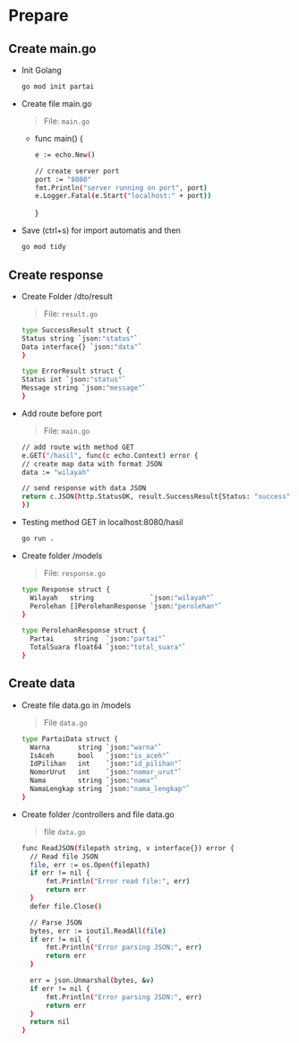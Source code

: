 # Prepare

## Create main.go

- Init Golang

  ```bash
  go mod init partai
  ```

- Create file main.go

  > File: `main.go`

  - func main() {

    ```bash
    e := echo.New()

    // create server port
    port := "8080"
    fmt.Println("server running on port", port)
    e.Logger.Fatal(e.Start("localhost:" + port))
    ```

    }

- Save (ctrl+s) for import automatis and then

  ```bash
  go mod tidy
  ```

## Create response

- Create Folder /dto/result

  > File: `result.go`

  ```bash
  type SuccessResult struct {
  Status string `json:"status"`
  Data interface{} `json:"data"`
  }

  type ErrorResult struct {
  Status int `json:"status"`
  Message string `json:"message"`
  }
  ```

- Add route before port
  > File: `main.go`

  ```bash
  // add route with method GET
  e.GET("/hasil", func(c echo.Context) error {
  // create map data with format JSON
  data := "wilayah"

  // send response with data JSON
  return c.JSON(http.StatusOK, result.SuccessResult{Status: "success", Data: data})
  })
  ```

- Testing method GET in localhost:8080/hasil
  ```bash
  go run .
  ```

- Create folder /models

  > File: `response.go`
  ```bash
  type Response struct {
	Wilayah   string              `json:"wilayah"`
	Perolehan []PerolehanResponse `json:"perolehan"`
  }

  type PerolehanResponse struct {
    Partai     string  `json:"partai"`
    TotalSuara float64 `json:"total_suara"`
  }
  ```

## Create data

- Create file data.go in /models

  > File `data.go`
  ```bash
  type PartaiData struct {
	Warna       string `json:"warna"`
	IsAceh      bool   `json:"is_aceh"`
	IdPilihan   int    `json:"id_pilihan"`
	NomorUrut   int    `json:"nomor_urut"`
	Nama        string `json:"nama"`
	NamaLengkap string `json:"nama_lengkap"`
  }
  ```

- Create folder /controllers and file data.go

  > file `data.go`
  ```bash
  func ReadJSON(filepath string, v interface{}) error {
	// Read file JSON
	file, err := os.Open(filepath)
	if err != nil {
		fmt.Println("Error read file:", err)
		return err
	}
	defer file.Close()

	// Parse JSON
	bytes, err := ioutil.ReadAll(file)
	if err != nil {
		fmt.Println("Error parsing JSON:", err)
		return err
	}

	err = json.Unmarshal(bytes, &v)
	if err != nil {
		fmt.Println("Error parsing JSON:", err)
		return err
	}
	return nil
  }
  ```

